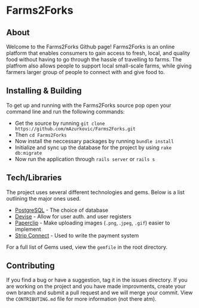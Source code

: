 # Farms2Forks

## About
Welcome to the Farms2Forks Github page! Farms2Forks is an online platform that enables consumers to gain access to fresh, local, and quality food without having to go through the hassle of travelling to farms. The platfrom also allows people to support local small-scale farms, while giving farmers larger group of people to connect with and give food to.

## Installing & Building
To get up and running with the Farms2Forks source pop open your command line and run the following commands:

* Get the source by running `git clone https://github.com/mAzurkovic/Farms2Forks.git`
* Then `cd Farms2Forks`
* Now install the neccessary packages by running `bundle install`
* Initialize and sync up the database for the project by using `rake db:migrate`
* Now run the application through `rails server` or `rails s`

## Tech/Libraries
The project uses several different technologies and gems. Below is a list outlining the major ones used.

* [PostgreSQL](https://www.postgresql.org/) - The choice of database
* [Devise](https://rubygems.org/gems/devise/versions/3.5.6) - Allow for user auth. and user registers
* [Paperclip](https://rubygems.org/gems/paperclip) - Make uploading images (`.png`, .`jpeg`, `.gif`) easier to implement
* [Strip Connect](https://rubygems.org/gems/omniauth-stripe-connect/versions/2.7.0) - Used to write the payment system

For a full list of Gems used, view the `gemfile` in the root directory.

## Contributing
If you find a bug or have a suggestion, tag it in the issues directory. If you are working on the project and you have made improvments, create your own branch and submit a pull request and we will merge your commit. View the `CONTRIBUTING.md` file for more information (not there atm).

